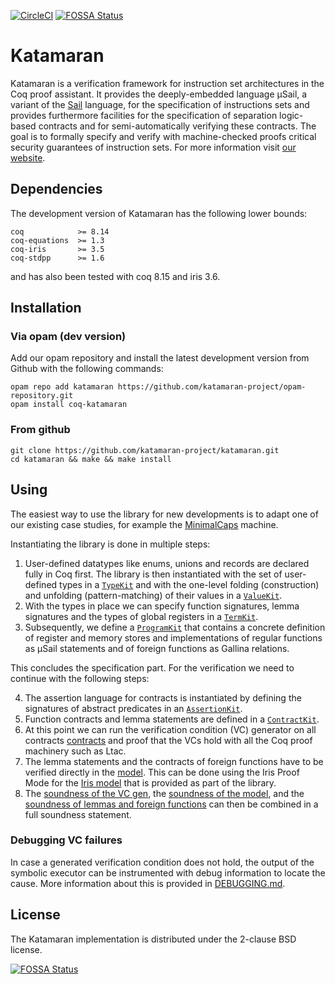 [![CircleCI](https://img.shields.io/circleci/build/github/katamaran-project/katamaran)](https://app.circleci.com/pipelines/github/katamaran-project/katamaran)
[![FOSSA Status](https://app.fossa.com/api/projects/git%2Bgithub.com%2Fkatamaran-project%2Fkatamaran.svg?type=shield)](https://app.fossa.com/projects/git%2Bgithub.com%2Fkatamaran-project%2Fkatamaran?ref=badge_shield)

Katamaran
=========

Katamaran is a verification framework for instruction set architectures in the
Coq proof assistant. It provides the deeply-embedded language μSail, a variant
of the [Sail](https://github.com/rems-project/sail) language, for the
specification of instructions sets and provides furthermore facilities for the
specification of separation logic-based contracts and for semi-automatically
verifying these contracts. The goal is to formally specify and verify with
machine-checked proofs critical security guarantees of instruction sets. For
more information visit [our website](https://katamaran-project.github.io/).

Dependencies
------------

The development version of Katamaran has the following lower bounds:
```
coq            >= 8.14
coq-equations  >= 1.3
coq-iris       >= 3.5
coq-stdpp      >= 1.6
```
and has also been tested with coq 8.15 and iris 3.6.

Installation
------------

### Via opam (dev version)
Add our opam repository and install the latest development version from Github
with the following commands:
```
opam repo add katamaran https://github.com/katamaran-project/opam-repository.git
opam install coq-katamaran
```

### From github
```
git clone https://github.com/katamaran-project/katamaran.git
cd katamaran && make && make install
```

Using
-----

The easiest way to use the library for new developments is to adapt one of our
existing case studies, for example the
[MinimalCaps](https://github.com/katamaran-project/minimalcaps) machine.

Instantiating the library is done in multiple steps:

1. User-defined datatypes like enums, unions and records are declared fully in
Coq first. The library is then instantiated with the set of user-defined
types in a [`TypeKit`](https://github.com/katamaran-project/minimalcaps/blob/main/theories/Types.v)
and with the one-level folding (construction) and unfolding (pattern-matching) of their
values in a [`ValueKit`](https://github.com/katamaran-project/minimalcaps/blob/main/theories/Values.v).
2. With the types in place we can specify function signatures, lemma signatures
and the types of global registers in a [`TermKit`](https://github.com/katamaran-project/minimalcaps/blob/main/theories/Machine.v).
3. Subsequently, we define a [`ProgramKit`](https://github.com/katamaran-project/minimalcaps/blob/main/theories/Machine.v)
that contains a concrete definition of register and memory stores and
implementations of regular functions as μSail statements and of foreign
functions as Gallina relations.

This concludes the specification part. For the verification we need to continue
with the following steps:

4. The assertion language for contracts is instantiated by defining the signatures
of abstract predicates in an [`AssertionKit`](https://github.com/katamaran-project/minimalcaps/blob/main/theories/Contracts.v).
5. Function contracts and lemma statements are defined in a [`ContractKit`](https://github.com/katamaran-project/minimalcaps/blob/main/theories/Contracts.v).
6. At this point we can run the verification condition (VC) generator on all contracts
   [contracts](https://github.com/katamaran-project/minimalcaps/blob/main/theories/Contracts.v)
   and proof that the VCs hold with all the Coq proof machinery such as Ltac.
7. The lemma statements and the contracts of foreign functions have to be verified directly in the [model](https://github.com/katamaran-project/minimalcaps/blob/main/theories/Model.v). This can be done using the Iris Proof Mode for the [Iris model](https://github.com/katamaran-project/katamaran/blob/main/theories/Iris/Model.v) that is provided as part of the library.
8. The [soundness of the VC gen](https://github.com/katamaran-project/katamaran/blob/main/theories/Symbolic/Sound.v), the [soundness of the model](https://github.com/katamaran-project/katamaran/blob/main/theories/Iris/Model.v), and the [soundness of lemmas and foreign functions](https://github.com/katamaran-project/minimalcaps/blob/main/theories/Model.v) can then be combined in a full soundness statement.

### Debugging VC failures
In case a generated verification condition does not hold, the output of the symbolic 
executor can be instrumented with debug information to locate the cause. More information
about this is provided in [DEBUGGING.md](DEBUGGING.md).


License
-------
The Katamaran implementation is distributed under the 2-clause BSD license.

[![FOSSA Status](https://app.fossa.com/api/projects/git%2Bgithub.com%2Fkatamaran-project%2Fkatamaran.svg?type=large)](https://app.fossa.com/projects/git%2Bgithub.com%2Fkatamaran-project%2Fkatamaran?ref=badge_large)
